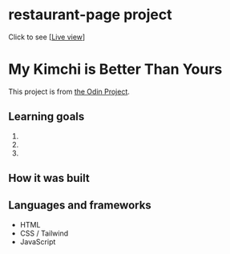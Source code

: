 # restaurant-page project

Click to see [[Live view](https://eyeri91.github.io/restaurant-page/)]

# My Kimchi is Better Than Yours 


This project is from [the Odin Project](https://www.theodinproject.com/lessons/node-path-javascript-restaurant-page).

## Learning goals

1.
2.
3.

## How it was built


## Languages and frameworks

- HTML
- CSS / Tailwind
- JavaScript



<!-- Images for kimchi

1. history tab -> https://pixabay.com/images/id-7613312/ by lpegasu


2. red-baechu kimchi -> https://pixabay.com/images/id-2449656/

by bourree

3. red-kkakdugi -> https://pixabay.com/images/id-7613425/ by hongnhungtran1995


4. red-pakimchi -> https://pixabay.com/images/id-7613313/ by lpegasu



5. wh-dongchimi -> https://pixabay.com/images/id-7613314/ by lpegasu



Dubai branch pic
 by keerthichn
 https://pixabay.com/images/id-2624317/


Seoul branch pic
 by tampigns
 https://pixabay.com/images/id-786592/

Hungary branch pic
 by 12019
 https://phttps://pixabay.com/images/id-786592/

 -->
